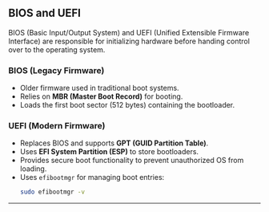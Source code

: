 
## **BIOS and UEFI**

BIOS (Basic Input/Output System) and UEFI (Unified Extensible Firmware Interface) are responsible for initializing hardware before handing control over to the operating system.

### **BIOS (Legacy Firmware)**
- Older firmware used in traditional boot systems.
- Relies on **MBR (Master Boot Record)** for booting.
- Loads the first boot sector (512 bytes) containing the bootloader.

### **UEFI (Modern Firmware)**
- Replaces BIOS and supports **GPT (GUID Partition Table)**.
- Uses **EFI System Partition (ESP)** to store bootloaders.
- Provides secure boot functionality to prevent unauthorized OS from loading.
- Uses `efibootmgr` for managing boot entries:
  ```bash
  sudo efibootmgr -v
  ```

---
